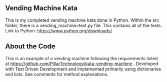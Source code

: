 Vending Machine Kata
-----------------------
This is my completed vending machine kata done in Python. Within the src folder, there is a vending_machine>test.py file. This contains all of the tests.
Link to Python:
https://www.python.org/downloads/

About the Code
------------
This is an example of a vending machine following the requirements listed at https://github.com/PillarTechnology/kata-vending-machine . Developed with Test Driven Development and implemented primarily using dictionaries and lists. See comments for method explenations.
